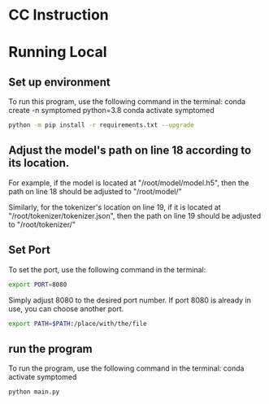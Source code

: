 # CC Instruction

# Running Local

## Set up environment
To run this program, use the following command in the terminal:
conda create -n symptomed python=3.8
conda activate symptomed

```bash
python -m pip install -r requirements.txt --upgrade
```


## Adjust the model's path on line 18 according to its location.

For example, if the model is located at "/root/model/model.h5", then the path on line 18 should be adjusted to "/root/model/"

Similarly, for the tokenizer's location on line 19, if it is located at "/root/tokenizer/tokenizer.json",
then the path on line 19 should be adjusted to "/root/tokenizer/"



## Set Port
To set the port, use the following command in the terminal:

```bash
export PORT=8080
```
Simply adjust 8080 to the desired port number. If port 8080 is already in use, you can choose another port.

```bash
export PATH=$PATH:/place/with/the/file
```


## run the program
To run the program, use the following command in the terminal:
conda activate symptomed

```bash
python main.py
```

